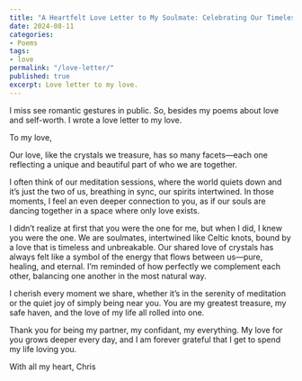 ```yaml
---
title: "A Heartfelt Love Letter to My Soulmate: Celebrating Our Timeless Connection"
date: 2024-08-11
categories:
- Poems
tags:
- love
permalink: "/love-letter/"
published: true
excerpt: Love letter to my love.
---
```

I miss see romantic gestures in public. So, besides my poems about love and self-worth. I wrote a love letter to my love.

To my love,

Our love, like the crystals we treasure, has so many facets—each one reflecting a unique and beautiful part of who we are together.

I often think of our meditation sessions, where the world quiets down and it’s just the two of us, breathing in sync, our spirits intertwined. In those moments, I feel an even deeper connection to you, as if our souls are dancing together in a space where only love exists.

I didn’t realize at first that you were the one for me, but when I did, I knew you were the one. We are soulmates, intertwined like Celtic knots, bound by a love that is timeless and unbreakable. Our shared love of crystals has always felt like a symbol of the energy that flows between us—pure, healing, and eternal. I’m reminded of how perfectly we complement each other, balancing one another in the most natural way.

I cherish every moment we share, whether it’s in the serenity of meditation or the quiet joy of simply being near you. You are my greatest treasure, my safe haven, and the love of my life all rolled into one.

Thank you for being my partner, my confidant, my everything. My love for you grows deeper every day, and I am forever grateful that I get to spend my life loving you.

With all my heart,
Chris